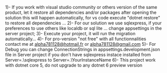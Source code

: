﻿1)- If you work with visual studio community or others version of the same product, let it restore all dependencies and/or packages after opening the solution this will happen automatically, for vs code execute "dotnet restore" to restore all dependencies ...
﻿2)- For our solution we use sqlexpress, if your preferences to use others like localdb or sql lite ... change appsettings in the server project;
﻿3)- Execute your project, it will run the migration automatically...
﻿4)- For pro-version "not free" with all functionnalities contact me at alpha781128@hotmail.fr or alpha781128@gmail.com
﻿5)- For Debug you can change ConnectionStrings in appsettings.development.json file in Server project if you don't have sqlexpress instace installed from Server=.\\sqlexpress to Server=.\\YourInstanceName
﻿6)- This project work with dotnet core 5, do not upgrade to any dotnet 6 preview version
